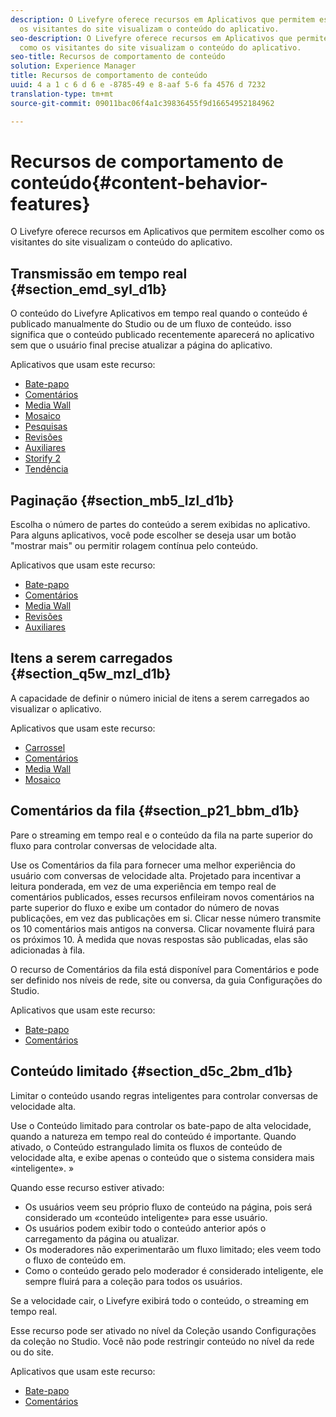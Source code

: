 ```yaml
---
description: O Livefyre oferece recursos em Aplicativos que permitem escolher como
  os visitantes do site visualizam o conteúdo do aplicativo.
seo-description: O Livefyre oferece recursos em Aplicativos que permitem escolher
  como os visitantes do site visualizam o conteúdo do aplicativo.
seo-title: Recursos de comportamento de conteúdo
solution: Experience Manager
title: Recursos de comportamento de conteúdo
uuid: 4 a 1 c 6 d 6 e -8785-49 e 8-aaf 5-6 fa 4576 d 7232
translation-type: tm+mt
source-git-commit: 09011bac06f4a1c39836455f9d16654952184962

---
```



# Recursos de comportamento de conteúdo{#content-behavior-features}

O Livefyre oferece recursos em Aplicativos que permitem escolher como os visitantes do site visualizam o conteúdo do aplicativo.

## Transmissão em tempo real {#section_emd_syl_d1b}

O conteúdo do Livefyre Aplicativos em tempo real quando o conteúdo é publicado manualmente do Studio ou de um fluxo de conteúdo. isso significa que o conteúdo publicado recentemente aparecerá no aplicativo sem que o usuário final precise atualizar a página do aplicativo.

Aplicativos que usam este recurso:

* [Bate-papo](/help/using/c-about-apps/c-chat-app/c-chat-app.md#c_chat_app)
* [Comentários](/help/using/c-about-apps/c-comments/c-comments.md)
* [Media Wall](/help/using/c-about-apps/c-media-wall-app/c-media-wall-app.md#c_media_wall_app)
* [Mosaico](/help/using/c-about-apps/c-mosaic-app/c-mosaic-app.md#c_mosaic_app)
* [Pesquisas](/help/using/c-about-apps/c-polls-app/c-polls-app.md#c_polls_app)
* [Revisões](/help/using/c-about-apps/c-reviews-app/c-reviews-app.md#c_reviews_app)
* [Auxiliares](/help/using/c-about-apps/c-sidenotes-app/c-sidenotes-app.md#c_sidenotes_app)
* [Storify 2](/help/using/c-about-apps/c-storify2/c-storify2.md#c_storify2)
* [Tendência](/help/using/c-about-apps/c-trending-app/c-trending-app.md#c_trending_app)

## Paginação {#section_mb5_lzl_d1b}

Escolha o número de partes do conteúdo a serem exibidas no aplicativo. Para alguns aplicativos, você pode escolher se deseja usar um botão "mostrar mais" ou permitir rolagem contínua pelo conteúdo.

Aplicativos que usam este recurso:

* [Bate-papo](/help/using/c-about-apps/c-chat-app/c-chat-app.md#c_chat_app)
* [Comentários](/help/using/c-about-apps/c-comments/c-comments.md)
* [Media Wall](/help/using/c-about-apps/c-media-wall-app/c-media-wall-app.md#c_media_wall_app)
* [Revisões](/help/using/c-about-apps/c-reviews-app/c-reviews-app.md#c_reviews_app)
* [Auxiliares](/help/using/c-about-apps/c-sidenotes-app/c-sidenotes-app.md#c_sidenotes_app)

## Itens a serem carregados {#section_q5w_mzl_d1b}

A capacidade de definir o número inicial de itens a serem carregados ao visualizar o aplicativo.

Aplicativos que usam este recurso:

* [Carrossel](/help/using/c-about-apps/c-carousel-app/c-carousel-app.md#c_carousel_app)
* [Comentários](/help/using/c-about-apps/c-comments/c-comments.md)
* [Media Wall](/help/using/c-about-apps/c-media-wall-app/c-media-wall-app.md#c_media_wall_app)
* [Mosaico](/help/using/c-about-apps/c-mosaic-app/c-mosaic-app.md#c_mosaic_app)

## Comentários da fila {#section_p21_bbm_d1b}

Pare o streaming em tempo real e o conteúdo da fila na parte superior do fluxo para controlar conversas de velocidade alta.

Use os Comentários da fila para fornecer uma melhor experiência do usuário com conversas de velocidade alta. Projetado para incentivar a leitura ponderada, em vez de uma experiência em tempo real de comentários publicados, esses recursos enfileiram novos comentários na parte superior do fluxo e exibe um contador do número de novas publicações, em vez das publicações em si. Clicar nesse número transmite os 10 comentários mais antigos na conversa. Clicar novamente fluirá para os próximos 10. À medida que novas respostas são publicadas, elas são adicionadas à fila.

O recurso de Comentários da fila está disponível para Comentários e pode ser definido nos níveis de rede, site ou conversa, da guia Configurações do Studio.

Aplicativos que usam este recurso:

* [Bate-papo](/help/using/c-about-apps/c-chat-app/c-chat-app.md#c_chat_app)
* [Comentários](/help/using/c-about-apps/c-comments/c-comments.md)

## Conteúdo limitado {#section_d5c_2bm_d1b}

Limitar o conteúdo usando regras inteligentes para controlar conversas de velocidade alta.

Use o Conteúdo limitado para controlar os bate-papo de alta velocidade, quando a natureza em tempo real do conteúdo é importante. Quando ativado, o Conteúdo estrangulado limita os fluxos de conteúdo de velocidade alta, e exibe apenas o conteúdo que o sistema considera mais «inteligente». »

Quando esse recurso estiver ativado:

* Os usuários veem seu próprio fluxo de conteúdo na página, pois será considerado um «conteúdo inteligente» para esse usuário.
* Os usuários podem exibir todo o conteúdo anterior após o carregamento da página ou atualizar.
* Os moderadores não experimentarão um fluxo limitado; eles veem todo o fluxo de conteúdo em.
* Como o conteúdo gerado pelo moderador é considerado inteligente, ele sempre fluirá para a coleção para todos os usuários.

Se a velocidade cair, o Livefyre exibirá todo o conteúdo, o streaming em tempo real.

Esse recurso pode ser ativado no nível da Coleção usando Configurações da coleção no Studio. Você não pode restringir conteúdo no nível da rede ou do site.

Aplicativos que usam este recurso:

* [Bate-papo](/help/using/c-about-apps/c-chat-app/c-chat-app.md#c_chat_app)
* [Comentários](/help/using/c-about-apps/c-comments/c-comments.md)

